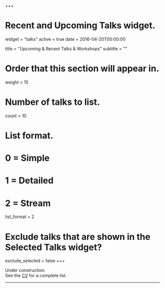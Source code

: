 +++
# Recent and Upcoming Talks widget.
widget = "talks"
active = true
date = 2016-04-20T00:00:00

title = "Upcoming & Recent Talks & Workshops"
subtitle = ""

# Order that this section will appear in.
weight = 15

# Number of talks to list.
count = 10

# List format.
#   0 = Simple
#   1 = Detailed
#   2 = Stream
list_format = 2

# Exclude talks that are shown in the Selected Talks widget?
exclude_selected = false
+++

Under construction.
<br>
See the [CV](/files/cv.pdf) for a complete list.
<hr>
